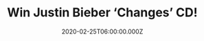 ---
campaign-uuid: "c-18b7f194-bcd4-4abc-ae44-3cde9352c857"
type: "Competition"
category: "Music"
date: "2020-02-25T06:00:00.000Z"
end-date: "2020-03-25T23:59:00.000Z"
disable-form: false
is_promoted: false
has_entry_page: true
title: "Win Justin Bieber ‘Changes’ CD!"
competition-description: "<p>He’s back with a brand new album we are pretty sure you\
  \ won’t want to miss. That’s right, we are talking about the Canadian singer sensation\
  \ Justin Bieber and his record ‘Changes’. Do you want a copy? Thanks to NME AAA\
  \ you could take one home with you because we are giving away his brand new studio\
  \ record to you.</p>\n<p>Click below for a chance to win now.</p>\n"
hero-header: "Win Justin Bieber ‘Changes’ CD!"
terms-confirmation: "N/A"
banner-img: "https://assets.expresslyapp.com/asset-13315b5e-d49a-4f00-978b-77736f59da4f.jpg"
logo-left-href: "aaa.nme.com"
logo-left-image: "https://assets.expresslyapp.com/asset-510971e4-c7d4-4351-ac95-869bbb3249e8.jpg"
logo-left-title: "NME AAA"
bg-image-hero: "https://assets.expresslyapp.com/asset-f09c9455-78f6-49aa-b9bc-9b4a0777b635.jpg"
bg-image-first: "https://assets.expresslyapp.com/asset-599f39be-9d9d-41d0-882c-e48e37832ab8.jpg"
section1-content: "<p>Justin Bieber is back with his new album ‘Changes’ an exciting\
  \ new album full of amazing collaborations such as Quavo, Travis Scott, Post Malone\
  \ and many more.</p>\n<p>If you are his biggest fan, don’t think twice and enter\
  \ below for a chance to win it now.</p>\n<p>Good luck!</p>\n"
entry-title: "Win Justin Bieber ‘Changes’ CD!"
entry-content: "<p>Enter the draw to win Justin Bieber ‘Changes’ CD by completing\
  \ the form below before 23:59 on the 25th of March 2020.</p>\n"
has-winner: true
winner-title: "CONGRATULATIONS to William H who won Justin Bieber ‘Changes’ CD!"
winner-banner: "https://assets.expresslyapp.com/asset-a3c805a8-8f55-4443-848b-862176148fb0.jpg"
prize-description: "Justin Bieber ‘Changes’ CD!"
special-conditions: "Multiple entries are allowed up to one every day.\r\n\r\nThis\
  \ competition is also available on: https://club.expressly.io/competitions/justin-bieber-changes-cd"
country-restrictions:
- "GB"
---
